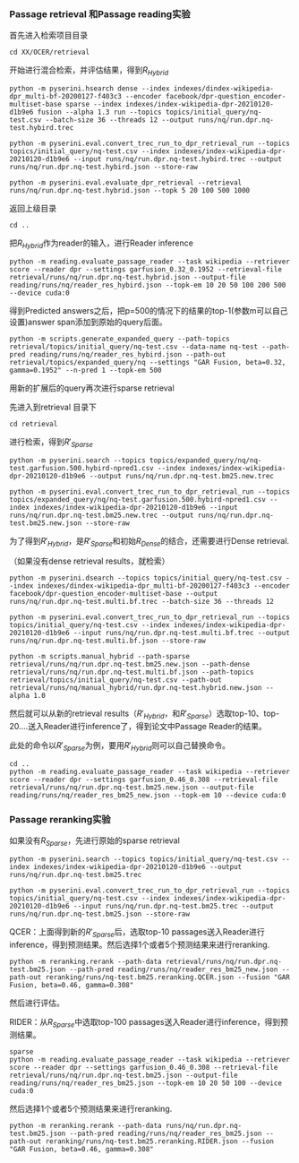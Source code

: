 

### Passage retrieval 和Passage reading实验

首先进入检索项目目录

```
cd XX/OCER/retrieval
```

开始进行混合检索，并评估结果，得到$R_{Hybrid}$

```
python -m pyserini.hsearch dense --index indexes/dindex-wikipedia-dpr_multi-bf-20200127-f403c3 --encoder facebook/dpr-question_encoder-multiset-base sparse --index indexes/index-wikipedia-dpr-20210120-d1b9e6 fusion --alpha 1.3 run --topics topics/initial_query/nq-test.csv --batch-size 36 --threads 12 --output runs/nq/run.dpr.nq-test.hybird.trec

python -m pyserini.eval.convert_trec_run_to_dpr_retrieval_run --topics topics/initial_query/nq-test.csv --index indexes/index-wikipedia-dpr-20210120-d1b9e6 --input runs/nq/run.dpr.nq-test.hybird.trec --output runs/nq/run.dpr.nq-test.hybird.json --store-raw

python -m pyserini.eval.evaluate_dpr_retrieval --retrieval runs/nq/run.dpr.nq-test.hybrid.json --topk 5 20 100 500 1000
```

返回上级目录

```
cd ..
```

把$R_{Hybrid}$作为reader的输入，进行Reader inference

```
python -m reading.evaluate_passage_reader --task wikipedia --retriever score --reader dpr --settings garfusion_0.32_0.1952 --retrieval-file retrieval/runs/nq/run.dpr.nq-test.hybrid.json --output-file reading/runs/nq/reader_res_hybird.json --topk-em 10 20 50 100 200 500 --device cuda:0
```

得到Predicted answers之后，把p=500的情况下的结果的top-1(参数m可以自己设置)answer span添加到原始的query后面。

```
python -m scripts.generate_expanded_query --path-topics retrieval/topics/initial_query/nq-test.csv --data-name nq-test --path-pred reading/runs/nq/reader_res_hybird.json --path-out retrieval/topics/expanded_query/nq --settings "GAR Fusion, beta=0.32, gamma=0.1952" --n-pred 1 --topk-em 500
```

用新的扩展后的query再次进行sparse retrieval

先进入到retrieval 目录下

```
cd retrieval
```

进行检索，得到$R'_{Sparse}$

```
python -m pyserini.search --topics topics/expanded_query/nq/nq-test.garfusion.500.hybird-npred1.csv --index indexes/index-wikipedia-dpr-20210120-d1b9e6 --output runs/nq/run.dpr.nq-test.bm25.new.trec

python -m pyserini.eval.convert_trec_run_to_dpr_retrieval_run --topics topics/expanded_query/nq/nq-test.garfusion.500.hybird-npred1.csv --index indexes/index-wikipedia-dpr-20210120-d1b9e6 --input runs/nq/run.dpr.nq-test.bm25.new.trec --output runs/nq/run.dpr.nq-test.bm25.new.json --store-raw
```

为了得到$R'_{Hybrid}$，是$R'_{Sparse}$和初始$R_{Dense}$的结合，还需要进行Dense retrieval.

（如果没有dense retrieval results，就检索）

```
python -m pyserini.dsearch --topics topics/initial_query/nq-test.csv --index indexes/dindex-wikipedia-dpr_multi-bf-20200127-f403c3 --encoder facebook/dpr-question_encoder-multiset-base --output runs/nq/run.dpr.nq-test.multi.bf.trec --batch-size 36 --threads 12

python -m pyserini.eval.convert_trec_run_to_dpr_retrieval_run --topics topics/initial_query/nq-test.csv --index indexes/index-wikipedia-dpr-20210120-d1b9e6 --input runs/nq/run.dpr.nq-test.multi.bf.trec --output runs/nq/run.dpr.nq-test.multi.bf.json --store-raw

python -m scripts.manual_hybrid --path-sparse retrieval/runs/nq/run.dpr.nq-test.bm25.new.json --path-dense retrieval/runs/nq/run.dpr.nq-test.multi.bf.json --path-topics retrieval/topics/initial_query/nq-test.csv --path-out retrieval/runs/nq/manual_hybrid/run.dpr.nq-test.hybrid.new.json --alpha 1.0
```

然后就可以从新的retrieval results（$R'_{Hybrid}$，和$R'_{Sparse}$）选取top-10、top-20....送入Reader进行inference了，得到论文中Passage Reader的结果。

此处的命令以$R'_{Sparse}$为例，要用$R'_{Hybrid}$则可以自己替换命令。

```
cd ..
python -m reading.evaluate_passage_reader --task wikipedia --retriever score --reader dpr --settings garfusion_0.46_0.308 --retrieval-file retrieval/runs/nq/run.dpr.nq-test.bm25.new.json --output-file reading/runs/nq/reader_res_bm25_new.json --topk-em 10 --device cuda:0
```



### Passage reranking实验

如果没有$R_{Sparse}$，先进行原始的sparse retrieval

```
python -m pyserini.search --topics topics/initial_query/nq-test.csv --index indexes/index-wikipedia-dpr-20210120-d1b9e6 --output runs/nq/run.dpr.nq-test.bm25.trec

python -m pyserini.eval.convert_trec_run_to_dpr_retrieval_run --topics topics/initial_query/nq-test.csv --index indexes/index-wikipedia-dpr-20210120-d1b9e6 --input runs/nq/run.dpr.nq-test.bm25.trec --output runs/nq/run.dpr.nq-test.bm25.json --store-raw
```

QCER：上面得到新的$R'_{Sparse}$后，选取top-10 passages送入Reader进行inference，得到预测结果。然后选择1个或者5个预测结果来进行reranking.

```
python -m reranking.rerank --path-data retrieval/runs/nq/run.dpr.nq-test.bm25.json --path-pred reading/runs/nq/reader_res_bm25_new.json --path-out reranking/runs/nq-test.bm25.reranking.QCER.json --fusion "GAR Fusion, beta=0.46, gamma=0.308"
```

然后进行评估。

RIDER：从$R_{Sparse}$中选取top-100 passages送入Reader进行inference，得到预测结果。

```
sparse
python -m reading.evaluate_passage_reader --task wikipedia --retriever score --reader dpr --settings garfusion_0.46_0.308 --retrieval-file retrieval/runs/nq/run.dpr.nq-test.bm25.json --output-file reading/runs/nq/reader_res_bm25.json --topk-em 10 20 50 100 --device cuda:0
```

然后选择1个或者5个预测结果来进行reranking.

```
python -m reranking.rerank --path-data runs/nq/run.dpr.nq-test.bm25.json --path-pred reading/runs/nq/reader_res_bm25.json --path-out reranking/runs/nq-test.bm25.reranking.RIDER.json --fusion "GAR Fusion, beta=0.46, gamma=0.308"
```


